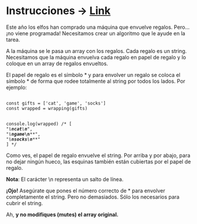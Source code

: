 # Instrucciones -> [Link](https://adventjs.dev/es/challenges/2022/1)

Este año los elfos han comprado una máquina que envuelve regalos. Pero… ¡no viene programada! Necesitamos crear un algoritmo que le ayude en la tarea. 

A la máquina se le pasa un array con los regalos. Cada regalo es un string. Necesitamos que la máquina envuelva cada regalo en papel de regalo y lo 
coloque en un array de regalos envueltos.

El papel de regalo es el símbolo * y para envolver un regalo se coloca el símbolo * de forma que rodee totalmente al string por todos los lados. Por ejemplo:

<code>
const gifts = ['cat', 'game', 'socks']
const wrapped = wrapping(gifts)

console.log(wrapped)
/* [
  "*****\n*cat*\n*****",
  "******\n*game*\n******",
  "*******\n*socks*\n*******"
] */
</code>

Como ves, el papel de regalo envuelve el string. Por arriba y por abajo, para no dejar ningún hueco, las esquinas también están cubiertas por el papel de regalo.

**Nota**: El carácter \n representa un salto de línea.

**¡Ojo!** Asegúrate que pones el número correcto de * para envolver completamente el string. Pero no demasiados. Sólo los necesarios para cubrir el string.

Ah, **y no modifiques (mutes) el array original.**
